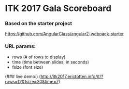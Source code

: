 # ITK 2017 Gala Scoreboard

### Based on the starter project
https://github.com/AngularClass/angular2-webpack-starter


### URL params:
* rows (# of rows to display)
* time (time between slides, in seconds)
* fsize (font size)



(### live demo:)
(http://itk2017.erictotten.info/#/?rows=12&fsize=30&time=7)
